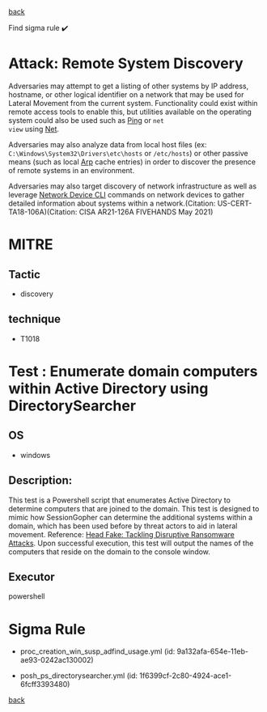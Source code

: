 
[back](../index.md)

Find sigma rule :heavy_check_mark: 

# Attack: Remote System Discovery 

Adversaries may attempt to get a listing of other systems by IP address, hostname, or other logical identifier on a network that may be used for Lateral Movement from the current system. Functionality could exist within remote access tools to enable this, but utilities available on the operating system could also be used such as  [Ping](https://attack.mitre.org/software/S0097) or <code>net view</code> using [Net](https://attack.mitre.org/software/S0039).

Adversaries may also analyze data from local host files (ex: <code>C:\Windows\System32\Drivers\etc\hosts</code> or <code>/etc/hosts</code>) or other passive means (such as local [Arp](https://attack.mitre.org/software/S0099) cache entries) in order to discover the presence of remote systems in an environment.

Adversaries may also target discovery of network infrastructure as well as leverage [Network Device CLI](https://attack.mitre.org/techniques/T1059/008) commands on network devices to gather detailed information about systems within a network.(Citation: US-CERT-TA18-106A)(Citation: CISA AR21-126A FIVEHANDS May 2021)  


# MITRE
## Tactic
  - discovery


## technique
  - T1018


# Test : Enumerate domain computers within Active Directory using DirectorySearcher
## OS
  - windows


## Description:
This test is a Powershell script that enumerates Active Directory to determine computers that are joined to the domain. 
This test is designed to mimic how SessionGopher can determine the additional systems within a domain, which has been used before by threat actors to aid in lateral movement. 
Reference: [Head Fake: Tackling Disruptive Ransomware Attacks](https://www.mandiant.com/resources/head-fake-tackling-disruptive-ransomware-attacks). 
Upon successful execution, this test will output the names of the computers that reside on the domain to the console window. 


## Executor
powershell

# Sigma Rule
 - proc_creation_win_susp_adfind_usage.yml (id: 9a132afa-654e-11eb-ae93-0242ac130002)

 - posh_ps_directorysearcher.yml (id: 1f6399cf-2c80-4924-ace1-6fcff3393480)



[back](../index.md)
